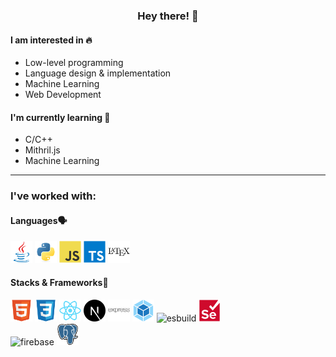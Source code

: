 <span align="center">
  <h3>Hey there! 👋</h3>
</span>

#### I am interested in 🔥
- Low-level programming
- Language design & implementation
- Machine Learning
- Web Development

#### I'm currently learning 🌱
- C/C++
- Mithril.js
- Machine Learning

<!-- <span align="center">
  <a href="mailto:yongbeom.kim@u.nus.edu">
    <img src="https://github.com/FortAwesome/Font-Awesome/blob/6.x/svgs/solid/envelope.svg" height="25px" alt="email" />
  <a href="https://linkedin.com/in/kim-yongbeom-1812371ba/">
    <img src="https://raw.githubusercontent.com/twbs/icons/main/icons/linkedin.svg" height="25px" alt="linkedin" /> 
  <a href="https://orcid.org/my-orcid?orcid=0000-0001-7345-0959">
    <img src="https://github.com/ForkAwesome/Fork-Awesome/blob/master/src/icons/svg/orcid.svg" height="25px" alt="orcid" />
  <a href="https://scholar.google.com/citations?user=EYq---QAAAAJ&hl=en">
    <img src="https://github.com/simple-icons/simple-icons/blob/develop/icons/googlescholar.svg" height="25px" alt="googlescholar" />
</span> -->


---

### I've worked with:
#### Languages🗣️

<span>
  <img src="https://github.com/devicons/devicon/blob/master/icons/java/java-original.svg" height="35px" alt="java">
  <img src="https://github.com/devicons/devicon/blob/master/icons/python/python-original.svg" height="35px" alt="python">
  <img src="https://github.com/devicons/devicon/blob/master/icons/javascript/javascript-original.svg" height="35px" alt="javascript">
  <img src="https://github.com/devicons/devicon/blob/master/icons/typescript/typescript-original.svg" height="35px" alt="typescript">
  <img src="https://github.com/devicons/devicon/blob/master/icons/latex/latex-original.svg" height="35px" alt="latex">
</span>

#### Stacks & Frameworks🥞
<span>
  <img src="https://github.com/devicons/devicon/blob/master/icons/html5/html5-original.svg" height="35px" alt="html">
  <img src="https://github.com/devicons/devicon/blob/master/icons/css3/css3-original.svg" height="35px" alt="css">
  <img src="https://github.com/devicons/devicon/blob/master/icons/react/react-original.svg" height="35px" alt="react">
  <img src="https://github.com/devicons/devicon/blob/master/icons/nextjs/nextjs-original.svg" height="35px" alt="nextjs">
  <img src="https://github.com/devicons/devicon/blob/master/icons/express/express-original-wordmark.svg" height="35px" alt="expressjs">
  <img src="https://github.com/devicons/devicon/blob/master/icons/webpack/webpack-original.svg" height="35px" alt="webpack">
  <img src="https://github.com/evanw/esbuild/blob/master/images/logo.svg" height="35px" alt="esbuild">
  <img src="https://github.com/devicons/devicon/blob/master/icons/selenium/selenium-original.svg" height="35px" alt="selenium">
</span>
<br>
<span>
  <image src="https://github.com/devicons/devicon/blob/master/icons/firebase/firebase-plain.svg" height="35px" alt="firebase">
  <img src="https://github.com/devicons/devicon/blob/master/icons/postgresql/postgresql-original.svg" height="35px" alt="postgresql">
</span>

<!--
**Yongbeom-Kim/Yongbeom-Kim** is a ✨ _special_ ✨ repository because its `README.md` (this file) appears on your GitHub profile.

Here are some ideas to get you started:

- 🔭 I’m currently working on ...
- 🌱 I’m currently learning ...
- 👯 I’m looking to collaborate on ...
- 🤔 I’m looking for help with ...
- 💬 Ask me about ...
- 📫 How to reach me: ...
- 😄 Pronouns: ...
- ⚡ Fun fact: ...
-->

